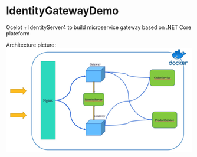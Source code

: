 # IdentityGatewayDemo
Ocelot + IdentityServer4 to build microservice gateway based on .NET Core plateform

Architecture picture:    
![Demo Architecture](https://github.com/dotNetXA/IdentityGatewayDemo/blob/master/architecture.jpg "Optional title")